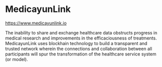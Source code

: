 # MedicayunLink

https://www.medicayunlink.io

The inability to share and exchange healthcare data obstructs progress in medical research and improvements in the efficaciousness of treatments. MedicayunLink uses blockhain technology to build a transparent and trusted network wherein the connections and collaboration between all participants will spur the transformation of the healthcare service system (or model).



